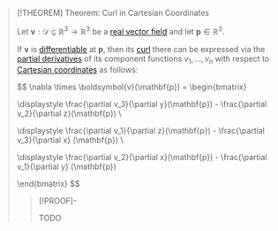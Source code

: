 >[!THEOREM] Theorem: Curl in Cartesian Coordinates
>
>Let $\boldsymbol{v}: \mathcal{D} \subseteq \mathbb{R}^3 \to \mathbb{R}^3$ be a [real vector field](../Real%20Vector%20Field.md) and let $\mathbf{p} \in \mathbb{R}^3$.
>
>If $\boldsymbol{v}$ is [differentiable](../../Real%20Vector%20Functions/Differentiation/Differentiability%20of%20Real%20Vector%20Functions.md) at $\mathbf{p}$, then its [curl](Curl.md) there can be expressed via the [partial derivatives](../../Scalar%20Fields/Differentiation/Partial%20Differentiability%20of%20Real%20Scalar%20Fields.md) of its component functions $v_1, \dotsc, v_n$ with respect to [Cartesian coordinates](../../../../../Geometry/Euclidean%20Geometry/Euclidean%20Space/Coordinate%20Systems/Cartesian%20Coordinate%20System.md) as follows:
>
>$$
>\nabla \times \boldsymbol{v}(\mathbf{p}) = 
>\begin{bmatrix}
>
>\displaystyle \frac{\partial v_3}{\partial y}(\mathbf{p}) - \frac{\partial v_2}{\partial z}(\mathbf{p}) \\
>
>\displaystyle \frac{\partial v_1}{\partial z}(\mathbf{p}) - \frac{\partial v_3}{\partial x} (\mathbf{p}) \\
>
>\displaystyle \frac{\partial v_2}{\partial x}(\mathbf{p}) - \frac{\partial v_1}{\partial y} (\mathbf{p}) 
>
>\end{bmatrix}
>$$
>
>>[!PROOF]-
>>
>>TODO
>>
>